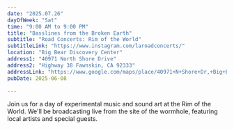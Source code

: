 ```yaml
---
date: "2025.07.26"
dayOfWeek: "Sat"
time: "9:00 AM to 9:00 PM"
title: "Basslines from the Broken Earth"
subtitle: "Road Concerts: Rim of the World"
subtitleLink: "https://www.instagram.com/laroadconcerts/"
location: "Big Bear Discovery Center"
address1: "40971 North Shore Drive"
address2: "Highway 38 Fawnskin, CA 92333"
addressLink: "https://www.google.com/maps/place/40971+N+Shore+Dr,+Big+Bear,+CA+92314/@34.2636901,-116.9099766,17z/data=!3m1!4b1!4m10!1m2!2m1!1s40971+North+Shore+Drive,+Highway+38+Fawnskin,+CA+92333!3m6!1s0x80c4b3e4850d938d:0xbdedb12c614fad80!8m2!3d34.2637192!4d-116.9050208!15sCjY0MDk3MSBOb3J0aCBTaG9yZSBEcml2ZSwgSGlnaHdheSAzOCBGYXduc2tpbiwgQ0EgOTIzMzOSARBjb21wb3VuZF9ncm91bmRz4AEA!16s%2Fg%2F11c2gzj2h4?entry=ttu&g_ep=EgoyMDI1MDYwNC4wIKXMDSoASAFQAw%3D%3D"
pubDate: 2025-06-08

---
```


Join us for a day of experimental music and sound art at the Rim of the World. We'll be broadcasting live from the site of the wormhole, featuring local artists and special guests.
